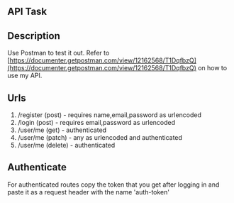 ## API Task

## Description

Use Postman to test it out. Refer to [https://documenter.getpostman.com/view/12162568/T1DqfbzQ](https://documenter.getpostman.com/view/12162568/T1DqfbzQ) on how to use my API.

## Urls
1. /register (post) - requires name,email,password as urlencoded
2. /login (post) - requires email,password as urlencoded
3. /user/me (get) - authenticated
4. /user/me (patch) - any as urlencoded and authenticated
5. /user/me (delete) - authenticated

## Authenticate
For authenticated routes copy the token that you get after logging in
and paste it as a request header with the name 'auth-token'